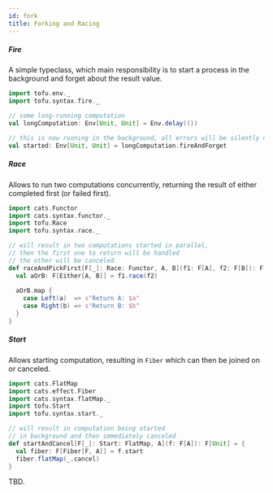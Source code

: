 ```yaml
---
id: fork
title: Forking and Racing
---
```




##### Fire
A simple typeclass, which main responsibility is to start a process in the background and forget about the result value.
```scala
import tofu.env._
import tofu.syntax.fire._

// some long-running computation
val longComputation: Env[Unit, Unit] = Env.delay(())

// this is now running in the background, all errors will be silently discarded
val started: Env[Unit, Unit] = longComputation.fireAndForget
``` 

##### Race
Allows to run two computations concurrently, returning the result of either completed first (or failed first).
```scala
import cats.Functor
import cats.syntax.functor._
import tofu.Race
import tofu.syntax.race._

// will result in two computations started in parallel, 
// then the first one to return will be handled
// the other will be canceled 
def raceAndPickFirst[F[_]: Race: Functor, A, B](f1: F[A], f2: F[B]): F[String] = {
  val aOrB: F[Either[A, B]] = f1.race(f2)
  
  aOrB.map {
    case Left(a)  => s"Return A: $a"
    case Right(b) => s"Return B: $b"
  }
}
``` 

##### Start
Allows starting computation, resulting in `Fiber` which can then be joined on or canceled.
```scala
import cats.FlatMap
import cats.effect.Fiber
import cats.syntax.flatMap._
import tofu.Start
import tofu.syntax.start._

// will result in computation being started 
// in background and then immediately canceled
def startAndCancel[F[_]: Start: FlatMap, A](f: F[A]): F[Unit] = {
  val fiber: F[Fiber[F, A]] = f.start
  fiber.flatMap(_.cancel)
}
```

TBD.